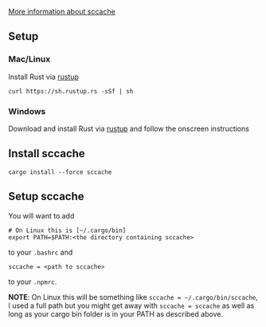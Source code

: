 [More information about sccache](https://github.com/mozilla/sccache)

## Setup
### Mac/Linux
Install Rust via [rustup](https://rustup.rs/)
```
curl https://sh.rustup.rs -sSf | sh
```
### Windows
Download and install Rust via [rustup](https://rustup.rs/) and follow the onscreen instructions
## Install sccache
```
cargo install --force sccache
```

## Setup sccache
You will want to add 
```
# On Linux this is [~/.cargo/bin]
export PATH=$PATH:<the directory containing sccache>
```
to your `.bashrc` and
```
sccache = <path to sccache>
```
to your `.npmrc`.

**NOTE**: On Linux this will be something like `sccache = ~/.cargo/bin/sccache`, I used a full path but you might get away with `sccache = sccache` as well as long as your cargo bin folder is in your PATH as described above.